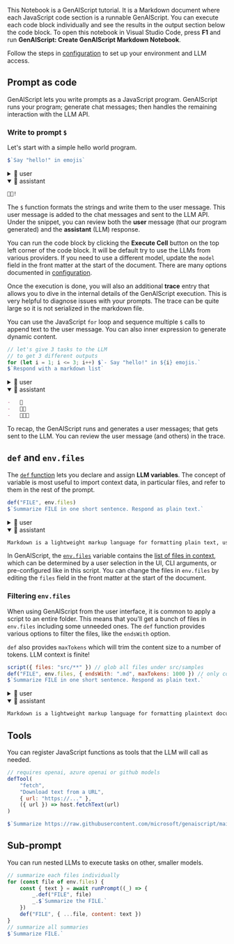 This Notebook is a GenAIScript tutorial. It is a Markdown document where each JavaScript code section is a runnable GenAIScript. You can execute each code block individually and see the results in the output section below the code block. To open this notebook in Visual Studio Code, press **F1** and run **GenAIScript: Create GenAIScript Markdown Notebook**.

Follow the steps in [configuration](https://microsoft.github.io/genaiscript/getting-started/configuration) to set up your environment and LLM access.

## Prompt as code

GenAIScript lets you write prompts as a JavaScript program. GenAIScript runs your program; generate chat messages; then handles the remaining interaction with the LLM API.

### Write to prompt `$`

Let's start with a simple hello world program.

```js
$`Say "hello!" in emojis`
```

<!-- genaiscript output start -->

<details>
<summary>👤 user</summary>

```markdown wrap
Say "hello!" in emojis
```

</details>

<details open>
<summary>🤖 assistant </summary>

```markdown wrap
👋😃!
```

</details>

<!-- genaiscript output end -->

The `$` function formats the strings and write them to the user message. This user message is added to the chat messages and sent to the LLM API. Under the snippet, you can review both the **user** message (that our program generated) and the **assistant** (LLM) response.

You can run the code block by clicking the **Execute Cell** button on the top left corner of the code block. It will be default try to use the LLMs from various providers. If you need to use a different model, update the `model` field in the front matter at the start of the document. There are many options documented in [configuration](https://microsoft.github.io/genaiscript/getting-started/configuration).

Once the execution is done, you will also an additional **trace** entry that allows you to dive in the internal details of the GenAIScript execution. This is very helpful to diagnose issues with your prompts. The trace can be quite large so it is not serialized in the markdown file.

You can use the JavaScript `for` loop and sequence multiple `$` calls to append text to the user message. You can also inner expression to generate dynamic content.

```js
// let's give 3 tasks to the LLM
// to get 3 different outputs
for (let i = 1; i <= 3; i++) $`- Say "hello!" in ${i} emojis.`
$`Respond with a markdown list`
```

<!-- genaiscript output start -->

<details>
<summary>👤 user</summary>

```markdown wrap
-   Say "hello!" in 1 emojis.
-   Say "hello!" in 2 emojis.
-   Say "hello!" in 3 emojis.
    Respond with a markdown list
```

</details>

<details open>
<summary>🤖 assistant </summary>

```markdown wrap
-   👋
-   👋😊
-   👋✨😃
```

</details>

<!-- genaiscript output end -->

To recap, the GenAIScript runs and generates a user messages; that gets sent to the LLM. You can review the user message (and others) in the trace.

## `def` and `env.files`

The [`def` function](https://microsoft.github.io/genaiscript/reference/scripts/context/#definition-def) lets you declare and assign **LLM variables**. The concept of variable is most useful to import context data, in particular files, and refer to them in the rest of the prompt.

```js
def("FILE", env.files)
$`Summarize FILE in one short sentence. Respond as plain text.`
```

<!-- genaiscript output start -->

<details>
<summary>👤 user</summary>

````markdown wrap
FILE:

```md file="src/samples/markdown.md"
---
title: What is Markdown? - Understanding Markdown Syntax
description: Learn about Markdown, a lightweight markup language for formatting plain text, its syntax, and how it differs from WYSIWYG editors.
keywords: Markdown, markup language, formatting, plain text, syntax
sidebar: mydoc_sidebar
---

What is Markdown?
Markdown is a lightweight markup language that you can use to add formatting elements to plaintext text documents. Created by John Gruber in 2004, Markdown is now one of the world’s most popular markup languages.

Using Markdown is different than using a WYSIWYG editor. In an application like Microsoft Word, you click buttons to format words and phrases, and the changes are visible immediately. Markdown isn’t like that. When you create a Markdown-formatted file, you add Markdown syntax to the text to indicate which words and phrases should look different.

For example, to denote a heading, you add a number sign before it (e.g., # Heading One). Or to make a phrase bold, you add two asterisks before and after it (e.g., **this text is bold**). It may take a while to get used to seeing Markdown syntax in your text, especially if you’re accustomed to WYSIWYG applications. The screenshot below shows a Markdown file displayed in the Visual Studio Code text editor....
```

Summarize FILE in one short sentence. Respond as plain text.
````

</details>

<details open>
<summary>🤖 assistant </summary>

```markdown wrap
Markdown is a lightweight markup language for formatting plain text, using syntax to indicate formatting elements.
```

</details>

<!-- genaiscript output end -->

In GenAIScript, the [`env.files`](https://microsoft.github.io/genaiscript/reference/scripts/context/#environment-env) variable contains the [list of files in context](https://microsoft.github.io/genaiscript/reference/script/files), which can be determined by a user selection in the UI, CLI arguments, or pre-configured like in this script. You can change the files in `env.files` by editing the `files` field in the front matter at the start of the document.

### Filtering `env.files`

When using GenAIScript from the user interface, it is common to apply a script to an entire folder. This means that you'll get a bunch of files in `env.files` including some unneeded ones. The `def` function provides various options to filter the files, like the `endsWith` option.

`def` also provides `maxTokens` which will trim the content size to a number of tokens. LLM context is finite!

```js
script({ files: "src/**" }) // glob all files under src/samples
def("FILE", env.files, { endsWith: ".md", maxTokens: 1000 }) // only consider markdown files
$`Summarize FILE in one short sentence. Respond as plain text.`
```

<!-- genaiscript output start -->

<details>
<summary>👤 user</summary>

````markdown wrap
FILE:

```md file="src/samples/markdown.md"
---
title: What is Markdown? - Understanding Markdown Syntax
description: Learn about Markdown, a lightweight markup language for formatting plain text, its syntax, and how it differs from WYSIWYG editors.
keywords: Markdown, markup language, formatting, plain text, syntax
sidebar: mydoc_sidebar
---

What is Markdown?
Markdown is a lightweight markup language that you can use to add formatting elements to plaintext text documents. Created by John Gruber in 2004, Markdown is now one of the world’s most popular markup languages.

Using Markdown is different than using a WYSIWYG editor. In an application like Microsoft Word, you click buttons to format words and phrases, and the changes are visible immediately. Markdown isn’t like that. When you create a Markdown-formatted file, you add Markdown syntax to the text to indicate which words and phrases should look different.

For example, to denote a heading, you add a number sign before it (e.g., # Heading One). Or to make a phrase bold, you add two asterisks before and after it (e.g., **this text is bold**). It may take a while to get used to seeing Markdown syntax in your text, especially if you’re accustomed to WYSIWYG applications. The screenshot below shows a Markdown file displayed in the Visual Studio Code text editor....
```

Summarize FILE in one short sentence. Respond as plain text.
````

</details>

<details open>
<summary>🤖 assistant </summary>

```markdown wrap
Markdown is a lightweight markup language for formatting plaintext documents, different from WYSIWYG editors.
```

</details>

<!-- genaiscript output end -->

## Tools

You can register JavaScript functions as tools that the LLM will call as needed.

```js
// requires openai, azure openai or github models
defTool(
    "fetch",
    "Download text from a URL",
    { url: "https://..." },
    ({ url }) => host.fetchText(url)
)

$`Summarize https://raw.githubusercontent.com/microsoft/genaiscript/main/README.md in 1 sentence.`
```

## Sub-prompt

You can run nested LLMs to execute tasks on other, smaller models.

```js
// summarize each files individually
for (const file of env.files) {
    const { text } = await runPrompt((_) => {
        _.def("FILE", file)
        _.$`Summarize the FILE.`
    })
    def("FILE", { ...file, content: text })
}
// summarize all summaries
$`Summarize FILE.`
```